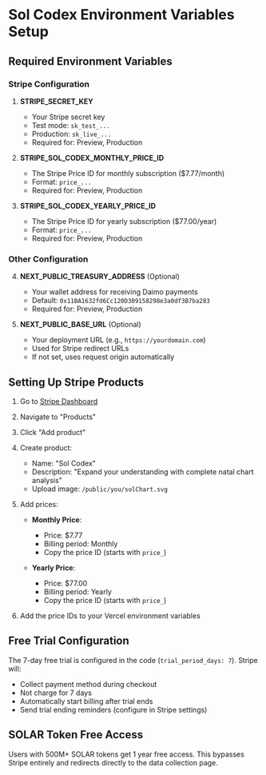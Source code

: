 # Sol Codex Environment Variables Setup

## Required Environment Variables

### Stripe Configuration

1. **STRIPE_SECRET_KEY**
   - Your Stripe secret key
   - Test mode: `sk_test_...`
   - Production: `sk_live_...`
   - Required for: Preview, Production

2. **STRIPE_SOL_CODEX_MONTHLY_PRICE_ID**
   - The Stripe Price ID for monthly subscription ($7.77/month)
   - Format: `price_...`
   - Required for: Preview, Production

3. **STRIPE_SOL_CODEX_YEARLY_PRICE_ID**
   - The Stripe Price ID for yearly subscription ($77.00/year)
   - Format: `price_...`
   - Required for: Preview, Production

### Other Configuration

4. **NEXT_PUBLIC_TREASURY_ADDRESS** (Optional)
   - Your wallet address for receiving Daimo payments
   - Default: `0x11BA1632fd6Cc120D309158298e3a0df3B7ba283`
   - Required for: Preview, Production

5. **NEXT_PUBLIC_BASE_URL** (Optional)
   - Your deployment URL (e.g., `https://yourdomain.com`)
   - Used for Stripe redirect URLs
   - If not set, uses request origin automatically

## Setting Up Stripe Products

1. Go to [Stripe Dashboard](https://dashboard.stripe.com)
2. Navigate to "Products"
3. Click "Add product"
4. Create product:
   - Name: "Sol Codex"
   - Description: "Expand your understanding with complete natal chart analysis"
   - Upload image: `/public/you/solChart.svg`

5. Add prices:
   - **Monthly Price**:
     - Price: $7.77
     - Billing period: Monthly
     - Copy the price ID (starts with `price_`)
   
   - **Yearly Price**:
     - Price: $77.00
     - Billing period: Yearly
     - Copy the price ID (starts with `price_`)

6. Add the price IDs to your Vercel environment variables

## Free Trial Configuration

The 7-day free trial is configured in the code (`trial_period_days: 7`). Stripe will:
- Collect payment method during checkout
- Not charge for 7 days
- Automatically start billing after trial ends
- Send trial ending reminders (configure in Stripe settings)

## SOLAR Token Free Access

Users with 500M+ SOLAR tokens get 1 year free access. This bypasses Stripe entirely and redirects directly to the data collection page.